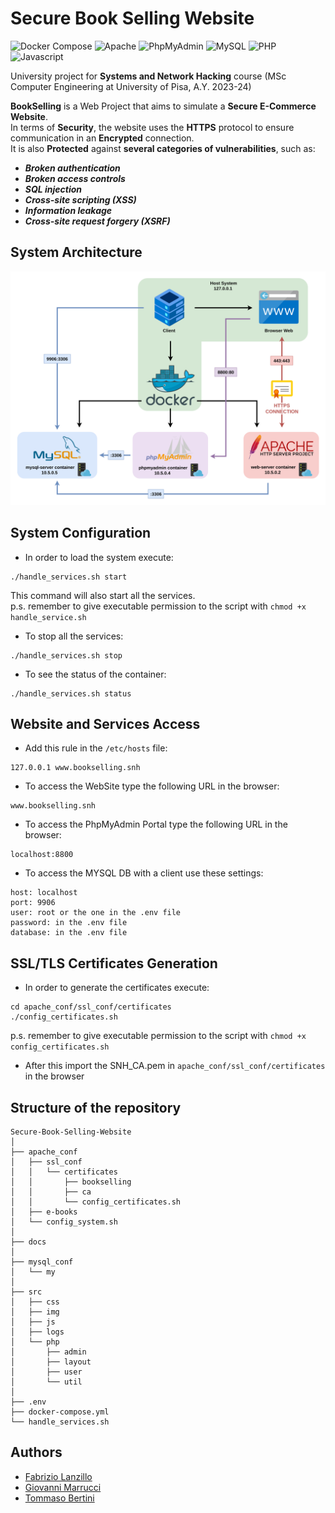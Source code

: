 # Secure Book Selling Website
![Docker Compose](https://img.shields.io/badge/Docker%20Compose-%232496ED.svg?style=flat-square&logo=docker&logoColor=white)
![Apache](https://img.shields.io/badge/Apache-%23D22128.svg?style=flat-square&logo=apache&logoColor=white)
![PhpMyAdmin](https://img.shields.io/badge/PhpMyAdmin-%236C78AF.svg?style=flat-square&logo=phpmyadmin&logoColor=white)
![MySQL](https://img.shields.io/badge/MySQL-4479A1?logo=mysql&style=flat-square&logoColor=white)
![PHP](https://img.shields.io/badge/PHP-%23777BB4.svg?style=flat-square&logo=php&logoColor=white)
![Javascript](https://img.shields.io/badge/Javascript-%23F7DF1E.svg?style=flat-square&logo=javascript&logoColor=black)

University project for **Systems and Network Hacking** course (MSc Computer Engineering at University of Pisa, A.Y. 2023-24)   

**BookSelling** is a Web Project that aims to simulate a **Secure E-Commerce Website**.  
In terms of **Security**, the website uses the **HTTPS** protocol to ensure communication in an **Encrypted** connection.  
It is also **Protected** against **several categories of vulnerabilities**, such as:
- ***Broken authentication***
- ***Broken access controls***
- ***SQL injection***
- ***Cross-site scripting (XSS)***
- ***Information leakage***
- ***Cross-site request forgery (XSRF)***

## System Architecture

![System Architecture](./docs/System_Architecture.png)

## System Configuration

* In order to load the system execute:

```
./handle_services.sh start
```

This command will also start all the services.  
p.s. remember to give executable permission to the script with ```chmod +x handle_service.sh```

* To stop all the services:

```
./handle_services.sh stop
```

* To see the status of the container:

```
./handle_services.sh status
```

## Website and Services Access

* Add this rule in the ```/etc/hosts``` file:

```
127.0.0.1 www.bookselling.snh
```

* To access the WebSite type the following URL in the browser:

```
www.bookselling.snh
```

* To access the PhpMyAdmin Portal type the following URL in the browser:

```
localhost:8800
```

* To access the MYSQL DB with a client use these settings:
```
host: localhost
port: 9906
user: root or the one in the .env file
password: in the .env file
database: in the .env file
```
## SSL/TLS Certificates Generation

* In order to generate the certificates execute:

```
cd apache_conf/ssl_conf/certificates
./config_certificates.sh
```
p.s. remember to give executable permission to the script with ```chmod +x config_certificates.sh```

* After this import the SNH_CA.pem in ```apache_conf/ssl_conf/certificates``` in the browser

## Structure of the repository

```
Secure-Book-Selling-Website
│
├── apache_conf
│   ├── ssl_conf
│   │   └── certificates
│   │       ├── bookselling
│   │       ├── ca
│   │       └── config_certificates.sh
│   ├── e-books
│   └── config_system.sh
│
├── docs
│
├── mysql_conf
│   └── my
│
├── src
│   ├── css
│   ├── img
│   ├── js
│   ├── logs
│   └── php
│       ├── admin
│       ├── layout
│       ├── user
│       └── util
│
├── .env
├── docker-compose.yml
└── handle_services.sh
```

## Authors
- [Fabrizio Lanzillo](https://github.com/FabrizioLanzillo)
- [Giovanni Marrucci](https://github.com/Hfjqpowfjpq)
- [Tommaso Bertini](https://github.com/tommasobertini)